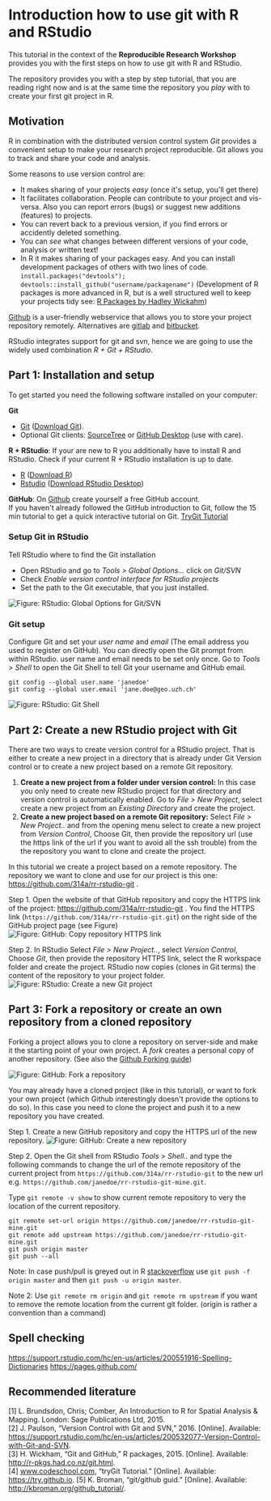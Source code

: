 # Introduction how to use git with R and RStudio

This tutorial in the context of the **Reproducible Research Workshop** provides you with the first steps on how to use git with R and RStudio.

The repository provides you with a step by step tutorial, that you are reading right now and is at the same time the repository you _play_ with to create your first git project in R.

## Motivation

R in combination with the distributed version control system _Git_ provides a convenient setup to make your research project reproducible. Git allows you to track and share your code and analysis. 

Some reasons to use version control are:

* It makes sharing of your projects _easy_ (once it's setup, you'll get there)
* It facilitates collaboration. People can contribute to your project and vis-versa. Also you can report errors (bugs) or suggest new additions (features) to projects.
* You can revert back to a previous version, if you find errors or accidently deleted something.
* You can _see_ what changes between different versions of your code, analysis or written text!
* In R it makes sharing of your packages easy. And you can install development packages of others with two lines of code. `install.packages("devtools"); devtools::install_github("username/packagename")` (Development of R packages is more advanced in R, but is a well structured well to keep your projects tidy see: [R Packages by Hadley Wickahm](http://r-pkgs.had.co.nz/))

[Github](https://github.com/) is a user-friendly webservice that allows you to store your project repository remotely. Alternatives are [gitlab](https://about.gitlab.com/) and [bitbucket](https://bitbucket.org/).

RStudio integrates support for git and svn, hence we are going to use the widely used combination _R + Git + RStudio_.

## Part 1: Installation and setup

To get started you need the following software installed on your computer:

**Git**  

* [Git](https://git-scm.com) ([Download Git](https://git-scm.com/downloads)). 
* Optional Git clients: [SourceTree](https://www.sourcetreeapp.com) or [GitHub Desktop](https://desktop.github.com) (use with care).

**R + RStudio**: If your are new to R you additionally have to install R and RStudio. Check if your current R + RStudio installation is up to date.

* [R](https://www.r-project.org) ([Download R](https://cloud.r-project.org))
* [Rstudio](https://www.rstudio.com) ([Download RStudio Desktop](https://www.rstudio.com/products/RStudio/#Desktop))

**GitHub**: On [Github](https://github.com/) create yourself a free GitHub account.    
If you haven't already followed the GitHub introduction to Git, follow the 15 min tutorial to get a quick interactive tutorial on Git. [TryGit Tutorial](https://try.github.io)

### Setup Git in RStudio

Tell RStudio where to find the Git installation

* Open RStudio and go to _Tools > Global Options..._ click on _Git/SVN_
* Check _Enable version control interface for RStudio projects_
* Set the path to the Git executable, that you just installed.

![**Figure:** RStudio: Global Options for Git/SVN](figures/RStudio-setup-git.png)

### Git setup

Configure Git and set your _user name_ and _email_ (The email address you used to register on GitHub). You can directly open the Git prompt from within RStudio. user name and email needs to be set only once.
Go to _Tools > Shell_ to open the Git Shell to tell Git your username and GitHub email.

```
git config --global user.name 'janedoe'
git config --global user.email 'jane.doe@geo.uzh.ch'
```

![**Figure:** RStudio: Git Shell](figures/Rstudio-GitShell.png)

## Part 2: Create a new RStudio project with Git

There are two ways to create version control for a RStudio project. That is either to create a new project in a directory that is already under Git Version control or to create a new project based on a remote Git repository. 

1. **Create a new project from a folder under version control:** In this case you only need to create new RStudio project for that directory and version control is automatically enabled. Go to _File > New Project_, select create a new project from an _Existing Directory_ and create the project.
2. **Create a new project based on a remote Git repository:** Select _File > New Project.._ and from the opening menu select to create a new project from _Version Control_, Choose Git, then provide the repository url (use the https link of the url if you want to avoid all the ssh trouble) from the the repository you want to clone and create the project.

In this tutorial we create a project based on a remote repository. The repository we want to clone and use for our project is this one: https://github.com/314a/rr-rstudio-git . 

Step 1. Open the website of that GitHub repository and copy the HTTPS link of the project: https://github.com/314a/rr-rstudio-git . You find the HTTPS link (`https://github.com/314a/rr-rstudio-git.git`) on the right side of the GitHub project page (see Figure) ![**Figure:** GitHub: Copy repository HTTPS link](figures/GitHub-copy-repo-https.png)

Step 2. In RStudio Select _File > New Project.._, select _Version Control_, Choose _Git_, then provide the repository HTTPS link, select the R workspace folder and create the project. RStudio now copies (clones in Git terms) the content of the repository to your project folder. ![**Figure:** RStudio: Create a new Git project](figures/RStudio-clone-git-project.gif)

## Part 3: Fork a repository or create an own repository from a cloned repository

Forking a project allows you to clone a repository on server-side and make it the starting point of your own project. A _fork_ creates a personal copy of another repository. (See also the [Github Forking guide](https://guides.github.com/activities/forking/))

![**Figure:** GitHub: Fork a repository](figures/GitHub-fork-repo.png)

You may already have a cloned project (like in this tutorial), or want to fork your own project (which Github interestingly doesn't provide the options to do so). In this case you need to clone the project and push it to a new repository you have created.

Step 1. Create a new GitHub repository and copy the HTTPS url of the new repository. ![**Figure:** GitHub: Create a new repository](figures/GitHub-create-repo.png) 

Step 2. Open the Git shell from RStudio _Tools > Shell.._ and type the following commands to change the url of the remote repository of the current project from `https://github.com/314a/rr-rstudio-git` to the new url e.g. `https://github.com/janedoe/rr-rstudio-git-mine.git`.

Type `git remote -v show` to show current remote repository to very the location of the current repository.

```
git remote set-url origin https://github.com/janedoe/rr-rstudio-git-mine.git
git remote add upstream https://github.com/janedoe/rr-rstudio-git-mine.git
git push origin master
git push --all
```

Note: In case push/pull is greyed out in R [stackoverflow](http://stackoverflow.com/questions/10298291/cannot-push-to-github-keeps-saying-need-merge
) use `git push -f origin master` and then `git push -u origin master`.

Note 2: Use `git remote rm origin` and `git remote rm upstream` if you want to remove the remote location from the current git folder. (origin is rather a convention than a command)




## Spell checking

https://support.rstudio.com/hc/en-us/articles/200551916-Spelling-Dictionaries
https://pages.github.com/

## Recommended literature

[1] L. Brundsdon, Chris; Comber, An Introduction to R for Spatial Analysis & Mapping. London: Sage Publications Ltd, 2015.    
[2] J. Paulson, “Version Control with Git and SVN,” 2016. [Online]. Available: https://support.rstudio.com/hc/en-us/articles/200532077-Version-Control-with-Git-and-SVN.   
[3] H. Wickham, “Git and GitHub,” R packages, 2015. [Online]. Available: http://r-pkgs.had.co.nz/git.html.    
[4] www.codeschool.com, “tryGit Tutorial.” [Online]. Available: https://try.github.io.
[5] K. Broman, “git/github guid.” [Online]. Available: http://kbroman.org/github_tutorial/.    